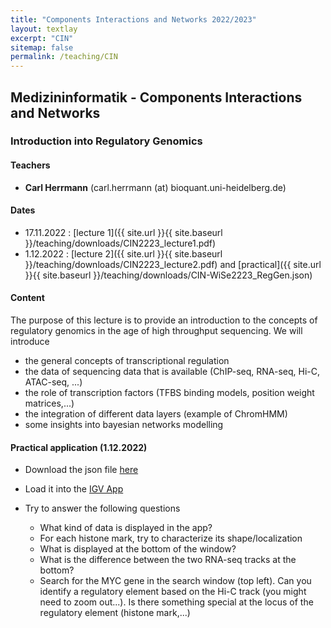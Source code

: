 ```yaml
---
title: "Components Interactions and Networks 2022/2023"
layout: textlay
excerpt: "CIN"
sitemap: false
permalink: /teaching/CIN
---
```

## Medizininformatik - Components Interactions and Networks

### Introduction into Regulatory Genomics

#### Teachers

* **Carl Herrmann** (carl.herrmann (at) bioquant.uni-heidelberg.de)

#### Dates

- 17.11.2022 : [lecture 1]({{ site.url }}{{ site.baseurl }}/teaching/downloads/CIN2223_lecture1.pdf)
- 1.12.2022 : [lecture 2]({{ site.url }}{{ site.baseurl }}/teaching/downloads/CIN2223_lecture2.pdf) and [practical]({{ site.url }}{{ site.baseurl }}/teaching/downloads/CIN-WiSe2223_RegGen.json)

#### Content

The purpose of this lecture is to provide an introduction to the concepts of regulatory genomics in the age of high throughput sequencing. We will introduce 

* the general concepts of transcriptional regulation
* the data of sequencing data that is available (ChIP-seq, RNA-seq, Hi-C, ATAC-seq, ...)
* the role of transcription factors (TFBS binding models, position weight matrices,...)
* the integration of different data layers (example of ChromHMM)
* some insights into bayesian networks modelling


#### Practical application (1.12.2022)

* Download the json file [here](./downloads/teaching/CIN-WiSe2223_RegGen.json)
* Load it into the [IGV App](https://igv.org/app/)
* Try to answer the following questions

    * What kind of data is displayed in the app?
    * For each histone mark, try to characterize its shape/localization
    * What is displayed at the bottom of the window?
    * What is the difference between the two RNA-seq tracks at the bottom?
    * Search for the MYC gene in the search window (top left). Can you identify a regulatory element based on the Hi-C track (you might need to zoom out...). Is there something special at the locus of the regulatory element (histone mark,...)

